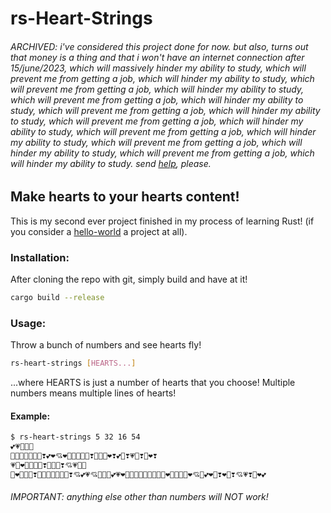 # rs-Heart-Strings

###### ARCHIVED: i've considered this project done for now. but also, turns out that money is a thing and that i won't have an internet connection after 15/june/2023, which will massively hinder my ability to study, which will prevent me from getting a job, which will hinder my ability to study, which will prevent me from getting a job, which will hinder my ability to study, which will prevent me from getting a job, which will hinder my ability to study, which will prevent me from getting a job, which will hinder my ability to study, which will prevent me from getting a job, which will hinder my ability to study, which will prevent me from getting a job, which will hinder my ability to study, which will prevent me from getting a job, which will hinder my ability to study, which will prevent me from getting a job, which will hinder my ability to study. send [help](https://liberapay.com/wilker/), please.

## Make hearts to your hearts content!

This is my second ever project finished in my process of learning Rust! (if you consider a [hello-world](/Wilker-uwu/rs-hello-world) a project at all).

### Installation:

After cloning the repo with git, simply build and have at it!

```bash
cargo build --release
```

### Usage:

Throw a bunch of numbers and see hearts fly!

```bash
rs-heart-strings [HEARTS...]
```
...where HEARTS is just a number of hearts that you choose! Multiple numbers means multiple lines of hearts!

#### Example:

```bash
$ rs-heart-strings 5 32 16 54
💕💗💓💖💖
💖💞💖💞💓💞💝❣️💕❤️💘❤️💞💘💓💝💓❣️💝💝💝❤️❣️💕💞❣️💗💖❣️💞❤️❣️
💗💖❤️💝💗💗💞❣️💓💝💗❣️💘💗💓💞
💖❤️💓💕💘❣️💞💓💘💘💓💘💗❣️💘💕💗💘💝💝💓💕💗❤️💞💕💘💞💝💞💗💞💝❤️💞💞💗💞❤️💘💓💕❤️💝❣️❤️💝❣️💘💗❣️💖❤️💕
```
###### IMPORTANT: anything else other than numbers will NOT work!
